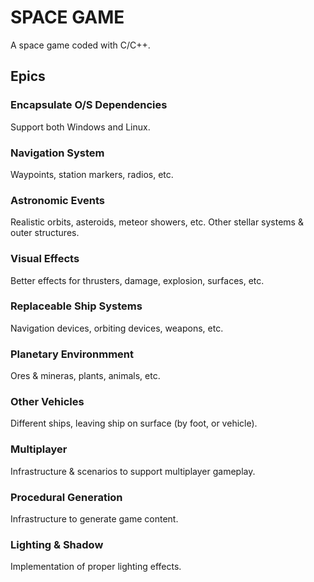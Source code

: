 # SPACE GAME

A space game coded with C/C++.

## Epics

### Encapsulate O/S Dependencies

Support both Windows and Linux.

### Navigation System

Waypoints, station markers, radios, etc.

### Astronomic Events

Realistic orbits, asteroids, meteor showers, etc.
Other stellar systems & outer structures.

### Visual Effects

Better effects for thrusters, damage, explosion, surfaces, etc.

### Replaceable Ship Systems

Navigation devices, orbiting devices, weapons, etc.

### Planetary Environmment

Ores & mineras, plants, animals, etc.

### Other Vehicles

Different ships, leaving ship on surface (by foot, or vehicle).

### Multiplayer

Infrastructure & scenarios to support multiplayer gameplay.

### Procedural Generation

Infrastructure to generate game content.

### Lighting & Shadow

Implementation of proper lighting effects.
